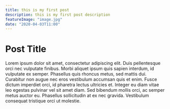 ```yaml
---
title: this is my first post
description: this is my first post description
featureImage: "image.jpg"
date: "2020-04-03T11:00"
---
```


<h1>Post Title</h1>
<p>Lorem ipsum dolor sit amet, consectetur adipiscing elit. Duis pellentesque orci nec vulputate finibus. Morbi aliquet ipsum quis sapien interdum, id vulputate ex semper. Phasellus quis rhoncus metus, sed mattis dui. Curabitur non augue nec eros vestibulum accumsan quis et enim. Fusce dictum imperdiet orci, id pharetra lectus ultricies et. Integer eu diam vitae leo egestas pulvinar vel sit amet diam. Sed bibendum mollis orci, ac semper metus auctor eu. Phasellus sollicitudin at ex nec gravida. Vestibulum consequat tristique orci ut molestie.
</p>
